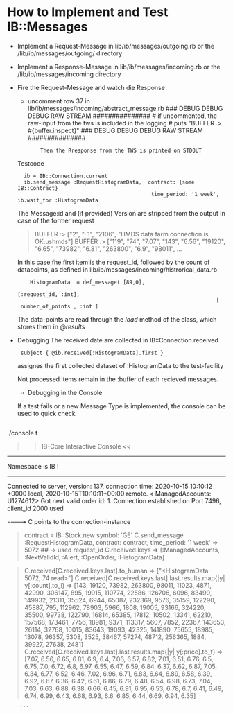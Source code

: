 How to Implement and Test IB::Messages
========================================

* Implement a Request-Message in lib/ib/messages/outgoing.rb 
  or the /lib/ib/messages/outgoing/ directory

* Implement a Response-Message in lib/ib/messages/incoming.rb
  or the /lib/ib/messages/incoming directory


* Fire the Request-Message and watch die Response
  * uncomment row 37  in lib/ib/messages/incoming/abstract_message.rb
			### DEBUG  DEBUG  DEBUG  RAW STREAM                            ###############
			#  if uncommented, the raw-input from the tws is included in the logging
			#			puts "BUFFER .> #{buffer.inspect}"
			### DEBUG  DEBUG  DEBUG  RAW STREAM                            ###############

			Then the Rresponse from the TWS is printed on STDOUT

  
  Testcode
  ```
	ib = IB::Connection.current 
	ib.send_message :RequestHistogramData,  contract: {some IB::Contract}
											 time_period: '1 week', 
  ib.wait_for :HistogramData  
  ```

	The Message:id and (if provided) Version are stripped from the output
	In case of the former request

	> BUFFER :> ["2", "-1", "2106", "HMDS data farm connection is OK:ushmds"] 
	> BUFFER .> ["119", "74", "7.07", "143", "6.56", "19120", "6.65", "73982", "6.81", "263800", "6.9", "98011",  ...

	In this case fhe first item is the request_id, followed by the count of datapoints, as defined in 
	lib/ib/messages/incoming/histrorical_data.rb

	```
		HistogramData  = def_message( [89,0], 
																	[:request_id, :int], 
																	[ :number_of_points , :int ]
	```
	The data-points are read through the _load_ method of the class, which stores them in _@results_

* Debugging
  The received date are collected in IB::Connection.received 
	```
	 subject { @ib.received[:HistogramData].first }

	```
  assignes the first collected dataset of :HistogramData to the test-facility

	Not processed items remain in the :buffer of each recieved messages. 

	* Debugging in the Console

	If a test fails or a new Message Type is implemented, the console can be used to quick check

	```
./console t

>> IB-Core Interactive Console <<
---------------------------------------------

Namespace is IB ! 

---------------------------------------------
Connected to server, version: 137,
 connection time: 2020-10-15 10:10:12 +0000 local, 2020-10-15T10:10:11+00:00 remote.
< ManagedAccounts: U1274612>
Got next valid order id: 1.
Connection established on Port  7496, client_id 2000 used

----> C    points to the connection-instance


 > contract =  IB::Stock.new symbol: 'GE'
 > C.send_message :RequestHistogramData,  contract: contract,  time_period: '1 week'
 => 5072     ## -> used request_id
 > C.received.keys
 => [:ManagedAccounts, :NextValidId, :Alert, :OpenOrder, :HistogramData] 

 > C.received[C.received.keys.last].to_human
 => ["<HistogramData: 5072, 74 read>"]
 > C.received[C.received.keys.last].last.results.map{|y| y[:count].to_i}
 => [143, 19120, 73982, 263800, 98011, 11023, 4871, 42990, 306147, 895, 19915, 110774, 22586, 126706, 6096, 83490, 149932, 21311, 35524, 6944, 65087, 232369, 9576, 35159, 122290, 45887, 795, 112962, 78903, 5966, 1808, 19005, 93166, 324220, 35500, 99738, 122790, 16814, 65385, 17812, 10502, 13341, 62210, 157568, 173461, 7756, 18981, 9371, 113317, 5607, 7852, 22367, 143653, 26114, 32768, 10015, 83643, 19093, 42325, 141890, 75655, 18985, 13078, 96357, 5308, 3525, 38467, 57274, 48712, 256365, 1884, 39927, 27638, 2481] 
> C.received[C.received.keys.last].last.results.map{|y| y[:price].to_f}
 => [7.07, 6.56, 6.65, 6.81, 6.9, 6.4, 7.06, 6.57, 6.82, 7.01, 6.51, 6.76, 6.5, 6.75, 7.0, 6.72, 6.8, 6.97, 6.55, 6.47, 6.59, 6.84, 6.37, 6.62, 6.87, 7.05, 6.34, 6.77, 6.52, 6.46, 7.02, 6.96, 6.71, 6.83, 6.64, 6.89, 6.58, 6.39, 6.92, 6.67, 6.36, 6.42, 6.61, 6.86, 6.79, 6.48, 6.54, 6.98, 6.73, 7.04, 7.03, 6.63, 6.88, 6.38, 6.66, 6.45, 6.91, 6.95, 6.53, 6.78, 6.7, 6.41, 6.49, 6.74, 6.99, 6.43, 6.68, 6.93, 6.6, 6.85, 6.44, 6.69, 6.94, 6.35]

		```

